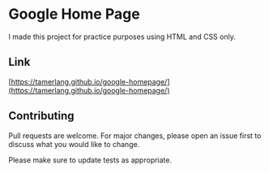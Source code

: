 # Google Home Page

I made this project for practice purposes using HTML and CSS only.

## Link

[https://tamerlang.github.io/google-homepage/](https://tamerlang.github.io/google-homepage/)


## Contributing
Pull requests are welcome. For major changes, please open an issue first to discuss what you would like to change.

Please make sure to update tests as appropriate.
